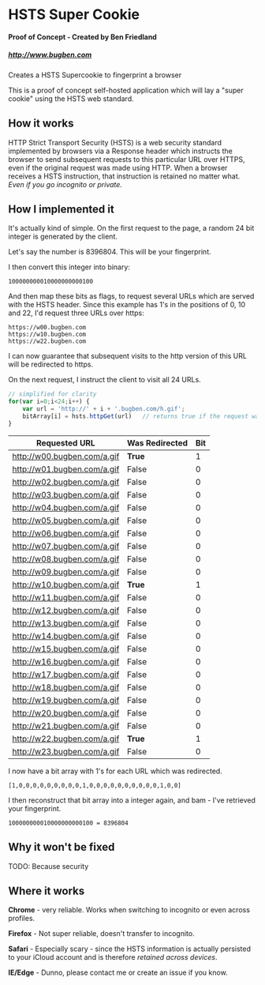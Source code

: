 # HSTS Super Cookie
#### Proof of Concept - Created by Ben Friedland
##### http://www.bugben.com

Creates a HSTS Supercookie to fingerprint a browser

This is a proof of concept self-hosted application which will lay a "super cookie"
using the HSTS web standard. 

## How it works

HTTP Strict Transport Security (HSTS) is a web security standard implemented 
by browsers via a Response header which instructs the browser to send subsequent 
requests to this particular URL over HTTPS, even if the original request was made
using HTTP. When a browser receives a HSTS instruction, that instruction is retained
no matter what. *Even if you go incognito or private.*

## How I implemented it

It's actually kind of simple. On the first request to the page, a random 24 bit integer
is generated by the client. 

Let's say the number is 8396804. This will be your fingerprint.

I then convert this integer into binary:

    100000000010000000000100

And then map these bits as flags, to request several URLs which are served with the HSTS header. Since
this example has 1's in the positions of 0, 10 and 22, I'd request three URLs over https:

    https://w00.bugben.com
    https://w10.bugben.com
    https://w22.bugben.com

I can now guarantee that subsequent visits to the http version of this URL will be redirected to https.

On the next request, I instruct the client to visit all 24 URLs.
```javascript
// simplified for clarity
for(var i=0;i<24;i++) {                                                 
    var url = 'http://' + i + '.bugben.com/h.gif';     
    bitArray[i] = hsts.httpGet(url)   // returns true if the request was a redirect
}
```        

| Requested URL                | Was Redirected | Bit |                         
| ---------------------------- | -------------- | --- |                         
| http://w00.bugben.com/a.gif  | **True**       | 1   |                         
| http://w01.bugben.com/a.gif  | False          | 0   |                         
| http://w02.bugben.com/a.gif  | False          | 0   |                         
| http://w03.bugben.com/a.gif  | False          | 0   |                         
| http://w04.bugben.com/a.gif  | False          | 0   |                         
| http://w05.bugben.com/a.gif  | False          | 0   |                         
| http://w06.bugben.com/a.gif  | False          | 0   |                         
| http://w07.bugben.com/a.gif  | False          | 0   |                         
| http://w08.bugben.com/a.gif  | False          | 0   |                         
| http://w09.bugben.com/a.gif  | False          | 0   |                         
| http://w10.bugben.com/a.gif  | **True**       | 1   |                         
| http://w11.bugben.com/a.gif  | False          | 0   |                         
| http://w12.bugben.com/a.gif  | False          | 0   |                         
| http://w13.bugben.com/a.gif  | False          | 0   |                         
| http://w14.bugben.com/a.gif  | False          | 0   |                         
| http://w15.bugben.com/a.gif  | False          | 0   |                         
| http://w16.bugben.com/a.gif  | False          | 0   |                         
| http://w17.bugben.com/a.gif  | False          | 0   |                         
| http://w18.bugben.com/a.gif  | False          | 0   |                         
| http://w19.bugben.com/a.gif  | False          | 0   |                         
| http://w20.bugben.com/a.gif  | False          | 0   |                         
| http://w21.bugben.com/a.gif  | False          | 0   |                         
| http://w22.bugben.com/a.gif  | **True**       | 1   |                         
| http://w23.bugben.com/a.gif  | False          | 0   | 

I now have a bit array with 1's for each URL which was redirected. 

    [1,0,0,0,0,0,0,0,0,0,1,0,0,0,0,0,0,0,0,0,0,1,0,0]

I then reconstruct that bit array into a integer again, and bam - I've retrieved your fingerprint.

    100000000010000000000100 = 8396804
    
## Why it won't be fixed

TODO: Because security


## Where it works

**Chrome** - very reliable. Works when switching to incognito or even across profiles.

**Firefox** - Not super reliable, doesn't transfer to incognito.

**Safari** - Especially scary - since the HSTS information is actually persisted to your iCloud account
and is therefore *retained across devices*.

**IE/Edge** - Dunno, please contact me or create an issue if you know.
